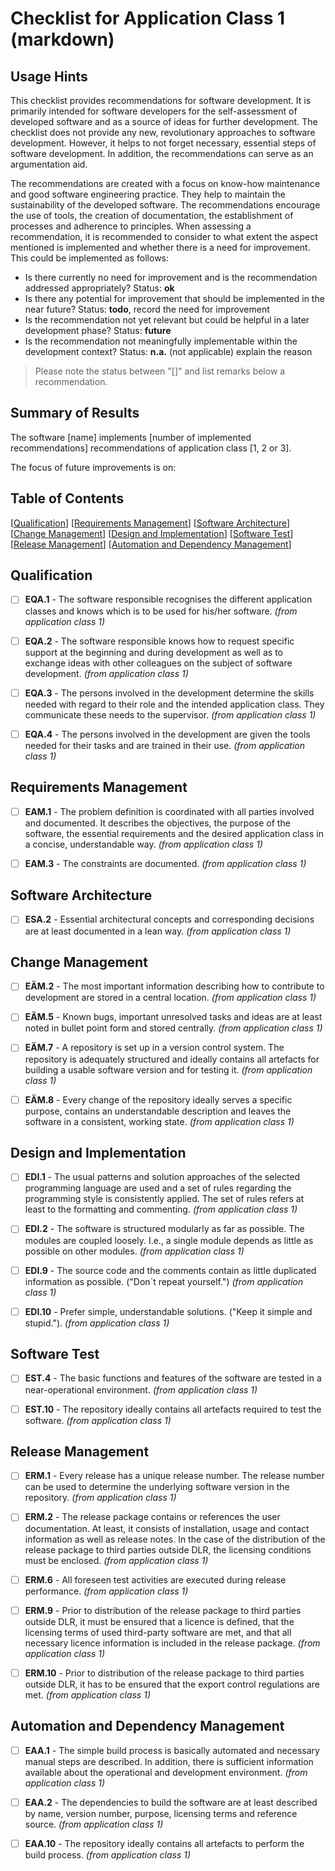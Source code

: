 # Checklist for Application Class 1 (markdown)

## Usage Hints
This checklist provides recommendations for software development. It is primarily intended for software developers for the self-assessment of developed software and as a source of ideas for further development. The checklist does not provide any new, revolutionary approaches to software development. However, it helps to not forget necessary, essential steps of software development. In addition, the recommendations can serve as an argumentation aid. 

The recommendations are created with a focus on know-how maintenance and good software engineering practice. They help to maintain the sustainability of the developed software. The recommendations encourage the use of tools, the creation of documentation, the establishment of processes and adherence to principles. When assessing a recommendation, it is recommended to consider to what extent the aspect mentioned is implemented and whether there is a need for improvement. This could be implemented as follows: 

* Is there currently no need for improvement and is the recommendation addressed appropriately? Status: **ok** 
* Is there any potential for improvement that should be implemented in the near future? Status: **todo**, record the need for improvement 
* Is the recommendation not yet relevant but could be helpful in a later development phase? Status: **future** 
* Is the recommendation not meaningfully implementable within the development context? Status: **n.a.** (not applicable) explain the reason 

> Please note the status between "[]" and list remarks below a recommendation.

## Summary of Results
The software [name] implements [number of implemented recommendations] recommendations of application class [1, 2 or 3]. 

The focus of future improvements is on:

## Table of Contents
[[Qualification](#qualifizierung)] [[Requirements Management](#anforderungsmanagement)] [[Software Architecture](#software-architektur)] [[Change Management](#aenderungsmanagement)] [[Design and Implementation](#design-implementierung)] [[Software Test](#software-test)] [[Release Management](#release-management)] [[Automation and Dependency Management](#automatisierung-abhaengigkeiten)] 

## Qualification
- [ ] **EQA.1** - The software responsible recognises the different application classes and knows which is to be used for his/her software. *(from application class 1)*

- [ ] **EQA.2** - The software responsible knows how to request specific support at the beginning and during development as well as to exchange ideas with other colleagues on the subject of software development. *(from application class 1)*

- [ ] **EQA.3** - The persons involved in the development determine the skills needed with regard to their role and the intended application class. They communicate these needs to the supervisor. *(from application class 1)*

- [ ] **EQA.4** - The persons involved in the development are given the tools needed for their tasks and are trained in their use. *(from application class 1)*

## Requirements Management
- [ ] **EAM.1** - The problem definition is coordinated with all parties involved and documented. It describes the objectives, the purpose of the software, the essential requirements and the desired application class in a concise, understandable way. *(from application class 1)*

- [ ] **EAM.3** - The constraints are documented. *(from application class 1)*

## Software Architecture
- [ ] **ESA.2** - Essential architectural concepts and corresponding decisions are at least documented in a lean way. *(from application class 1)*

## Change Management
- [ ] **EÄM.2** - The most important information describing how to contribute to development are stored in a central location. *(from application class 1)*

- [ ] **EÄM.5** - Known bugs, important unresolved tasks and ideas are at least noted in bullet point form and stored centrally. *(from application class 1)*

- [ ] **EÄM.7** - A repository is set up in a version control system. The repository is adequately structured and ideally contains all artefacts for building a usable software version and for testing it. *(from application class 1)*

- [ ] **EÄM.8** - Every change of the repository ideally serves a specific purpose, contains an understandable description and leaves the software in a consistent, working state. *(from application class 1)*

## Design and Implementation
- [ ] **EDI.1** - The usual patterns and solution approaches of the selected programming language are used and a set of rules regarding the programming style is consistently applied. The set of rules refers at least to the formatting and commenting. *(from application class 1)*

- [ ] **EDI.2** - The software is structured modularly as far as possible. The modules are coupled loosely. I.e., a single module depends as little as possible on other modules. *(from application class 1)*

- [ ] **EDI.9** - The source code and the comments contain as little duplicated information as possible. ("Don`t repeat yourself.") *(from application class 1)*

- [ ] **EDI.10** - Prefer simple, understandable solutions. ("Keep it simple and stupid."). *(from application class 1)*

## Software Test
- [ ] **EST.4** - The basic functions and features of the software are tested in a near-operational environment. *(from application class 1)*

- [ ] **EST.10** - The repository ideally contains all artefacts required to test the software. *(from application class 1)*

## Release Management
- [ ] **ERM.1** - Every release has a unique release number. The release number can be used to determine the underlying software version in the repository. *(from application class 1)*

- [ ] **ERM.2** - The release package contains or references the user documentation. At least, it consists of installation, usage and contact information as well as release notes. In the case of the distribution of the release package to third parties outside DLR, the licensing conditions must be enclosed. *(from application class 1)*

- [ ] **ERM.6** - All foreseen test activities are executed during release performance. *(from application class 1)*

- [ ] **ERM.9** - Prior to distribution of the release package to third parties outside DLR, it must be ensured that a licence is defined, that the licensing terms of used third-party software are met, and that all necessary licence information is included in the release package. *(from application class 1)*

- [ ] **ERM.10** - Prior to distribution of the release package to third parties outside DLR, it has to be ensured that the export control regulations are met. *(from application class 1)*

## Automation and Dependency Management
- [ ] **EAA.1** - The simple build process is basically automated and necessary manual steps are described. In addition, there is sufficient information available about the operational and development environment. *(from application class 1)*

- [ ] **EAA.2** - The dependencies to build the software are at least described by name, version number, purpose, licensing terms and reference source. *(from application class 1)*

- [ ] **EAA.10** - The repository ideally contains all artefacts to perform the build process. *(from application class 1)*
